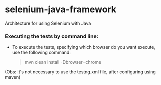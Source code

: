 # selenium-java-framework
Architecture for using Selenium with Java

### Executing the tests by command line:
* To execute the tests, specifying which browser do you want execute, use the following command:
    > mvn clean install -Dbrowser=chrome
    
(Obs: It's not necessary to use the testng.xml file, after configuring using maven)

